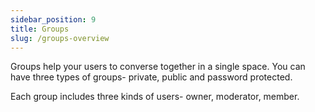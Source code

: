 ```yaml
---
sidebar_position: 9
title: Groups
slug: /groups-overview
---
```


Groups help your users to converse together in a single space. You can have three types of groups- private, public and password protected.

Each group includes three kinds of users- owner, moderator, member.
